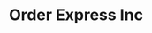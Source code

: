 ---
title: Order Express Inc
slug: order-express-inc
updated-on: '2024-05-30T13:44:31.749Z'
created-on: '2024-05-30T13:41:46.671Z'
published-on: '2024-05-30T13:54:32.469Z'
f_city-state-2:
- cms/city/colton-ca.md
- cms/city/reno-nv.md
- cms/city/huntington-park-ca.md
- cms/city/chicago-heights-il.md
f_locations:
- cms/payday-loan/order-express-inc-23337.md
- cms/payday-loan/order-express-inc-23338.md
- cms/payday-loan/order-express-inc-23339.md
- cms/payday-loan/order-express-inc-23340.md
- cms/payday-loan/order-express-inc-23341.md
- cms/payday-loan/order-express-inc-23342.md
f_states:
- cms/state/california.md
- cms/state/nevada.md
- cms/state/illinois.md
layout: '[company].html'
tags: company
---